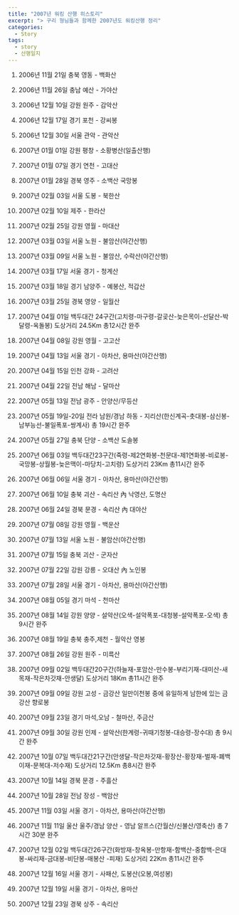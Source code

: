 ```yaml
---
title: "2007년 워킹 산행 히스토리"
excerpt: "> 구리 형님들과 함께한 2007년도 워킹산행 정리"
categories:
  - Story
tags:
  - story
  - 산행일지
---
```


 1. 2006년 11월 21일 충북 영동 - 백화산
 2. 2006년 11월 26일 충남 예산 - 가야산
 3. 2006년 12월 10일 강원 원주 - 감악산
 4. 2006년 12월 17일 경기 포천 - 강씨봉

 5. 2006년 12월 30일 서울 관악 - 관악산


 6. 2007년 01월 01일 강원 평창 - 소황병산(일출산행)

 7. 2007년 01월 07일 경기 연천 - 고대산
 8. 2007년 01월 28일 경북 영주 - 소백산 국망봉

 

 9. 2007년 02월 03일 서울 도봉 - 북한산
10. 2007년 02월 10일 제주        - 한라산

11. 2007년 02월 25일 강원 영월 - 마대산 

 

12. 2007년 03월 03일 서울 노원 - 불암산(야간산행)

13. 2007년 03월 09일 서울 노원 - 불암산, 수락산(야간산행)

14. 2007년 03월 17일 서울 경기 - 청계산

15. 2007년 03월 18일 경기 남양주 - 예봉산, 적갑산

16. 2007년 03월 25일 경북 영양 - 일월산 

 

17. 2007년 04월 01일 백두대간 24구간(고치령-마구령-갈곶산-늦은목이-선달산-박달령-옥돌봉) 도상거리 24.5Km 총12시간 완주 

18. 2007년 04월 08일 강원 영월 - 고고산

19. 2007년 04월 13일 서울 경기 - 아차산, 용마산(야간산행)

20. 2007년 04월 15일 인천 강화 - 고려산

21. 2007년 04월 22일 전남 해남 - 달마산

 

22. 2007년 05월 13일 전남 광주 - 안양산/무등산

23. 2007년 05월 19일-20일 전라 남원/경남 하동 - 지리산(한신계곡-촛대봉-삼신봉-남부능선-불일폭포-쌍계사) 총 19시간 완주

24. 2007년 05월 27일 충북 단양 - 소백산 도솔봉

 

25. 2007년 06월 03일 백두대간23구간(죽령-제2연화봉-천문대-제1연화봉-비로봉-국망봉-상월봉-늦은맥이-마당치-고치령) 도상거리 23Km 총11시간 완주

26. 2007년 06월 06일 서울 경기 - 아차산, 용마산(야간산행)

27. 2007년 06월 10일 충북 괴산 - 속리산 內 낙영산, 도명산

28. 2007년 06월 24일 경북 문경 - 속리산 內 대야산

 

29. 2007년 07월 08일 강원 영월 - 백운산

30. 2007년 07월 13일 서울 노원 - 불암산(야간산행)

31. 2007년 07월 15일 충북 괴산 - 군자산

32. 2007년 07월 22일 강원 강릉 - 오대산 內 노인봉

33. 2007년 07월 28일 서울 경기 - 아차산, 용마산(야간산행)

 

34. 2007년 08월 05일 경기 마석 - 천마산

35. 2007년 08월 14일 강원 양양 - 설악산(오색-설악폭포-대청봉-설악폭포-오색) 총 9시간 완주

36. 2007년 08월 19일 충북 충주,제천 - 월악산 영봉

37. 2007년 08월 26일 강원 원주 - 미륵산

 

38. 2007년 09월 02일 백두대간20구간(하늘재-포암산-만수봉-부리기재-대미산-새목재-작은차갓재-안생달) 도상거리 18Km 총11시간 완주

39. 2007년 09월 09일 강원 고성 - 금강산 일만이천봉 중에 유일하게 남한에 있는 금강산 향로봉

40. 2007년 09월 23일 경기 마석,오남 - 철마산, 주금산

41. 2007년 09월 30일 강원 인제 - 설악산(한계령-귀때기청봉-대승령-장수대) 총 9시간 완주


42. 2007년 10월 07일 백두대간21구간(안생달-작은차갓재-황장산-황장재-벌재-폐백이재-문복대-저수재) 도상거리 12.5Km 총8시간 완주

43. 2007년 10월 14일 경북 문경 - 주흘산

44. 2007년 10월 28일 전남 장성 - 백암산

 

45. 2007년 11월 03일 서울 경기 - 아차산, 용마산(야간산행)

46. 2007년 11월 11일 울산 울주/경남 양산 - 영남 알프스(간월산/신불산/영축산) 총 7시간 30분 완주

 

47. 2007년 12월 02일 백두대간26구간(화방재-창옥봉-만항재-함백산-중함백-은대봉-싸리재-금대봉-비단봉-매봉산 -피재) 도상거리 22Km 총11시간 완주

48. 2007년 12월 16일 서울 경기 - 사패산, 도봉산(오봉,여성봉)

49. 2007년 12월 19일 서울 경기 - 아차산, 용마산

50. 2007년 12월 23일 경북 상주 - 속리산
